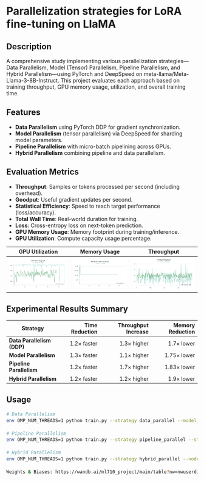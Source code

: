 # Parallelization strategies for LoRA fine-tuning on LlaMA

## Description
A comprehensive study implementing various parallelization strategies—Data Parallelism, Model (Tensor) Parallelism, Pipeline Parallelism, and Hybrid Parallelism—using PyTorch and DeepSpeed on meta-llama/Meta-Llama-3-8B-Instruct. This project evaluates each approach based on training throughput, GPU memory usage, utilization, and overall training time.

## Features
- **Data Parallelism** using PyTorch DDP for gradient synchronization.
- **Model Parallelism** (tensor parallelism) via DeepSpeed for sharding model parameters.
- **Pipeline Parallelism** with micro-batch pipelining across GPUs.
- **Hybrid Parallelism** combining pipeline and data parallelism.

## Evaluation Metrics
- **Throughput**: Samples or tokens processed per second (including overhead).
- **Goodput**: Useful gradient updates per second.
- **Statistical Efficiency**: Speed to reach target performance (loss/accuracy).
- **Total Wall Time**: Real-world duration for training.
- **Loss**: Cross-entropy loss on next-token prediction.
- **GPU Memory Usage**: Memory footprint during training/inference.
- **GPU Utilization**: Compute capacity usage percentage.

| GPU Utilization | Memory Usage | Throughput |
|:---------------:|:------------:|:----------:|
| ![GPU](./lora-parallelization-strategies/gpu.png) | ![Mem](./lora-parallelization-strategies/mem.png) | ![Thr](./lora-parallelization-strategies/thr.png) |



## Experimental Results Summary
| Strategy                     | Time Reduction | Throughput Increase | Memory Reduction | 
|------------------------------|---------------:|--------------------:|-----------------:|
| **Data Parallelism (DDP)**   | 1.2× faster    | 1.3× higher         | 1.7× lower       | 
| **Model Parallelism**        | 1.3× faster    | 1.1× higher         | 1.75× lower      | 
| **Pipeline Parallelism**     | 1.2× faster    | 1.7× higher         | 1.83× lower      | 
| **Hybrid Parallelism**       | 1.2× faster    | 1.2× higher         | 1.9× lower       | 

## Usage

```bash
# Data Parallelism
env OMP_NUM_THREADS=1 python train.py --strategy data_parallel --model_size 1B

# Pipeline Parallelism
env OMP_NUM_THREADS=1 python train.py --strategy pipeline_parallel --stages 2

# Hybrid Parallelism
env OMP_NUM_THREADS=1 python train.py --strategy hybrid_parallel --nodes 2 --gpus_per_node 1

Weights & Biases: https://wandb.ai/ml710_project/main/table?nw=nwuserdianaturmakhan
